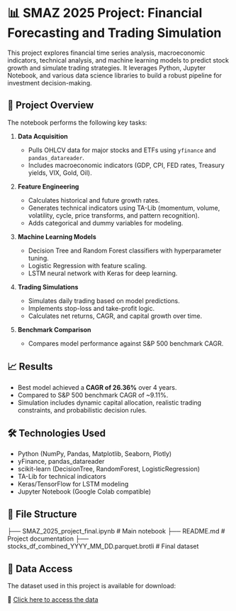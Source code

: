 # 📊 SMAZ 2025 Project: Financial Forecasting and Trading Simulation

This project explores financial time series analysis, macroeconomic indicators, technical analysis, and machine learning models to predict stock growth and simulate trading strategies. It leverages Python, Jupyter Notebook, and various data science libraries to build a robust pipeline for investment decision-making.

## 🚀 Project Overview

The notebook performs the following key tasks:

1. **Data Acquisition**
   - Pulls OHLCV data for major stocks and ETFs using `yfinance` and `pandas_datareader`.
   - Includes macroeconomic indicators (GDP, CPI, FED rates, Treasury yields, VIX, Gold, Oil).

2. **Feature Engineering**
   - Calculates historical and future growth rates.
   - Generates technical indicators using TA-Lib (momentum, volume, volatility, cycle, price transforms, and pattern recognition).
   - Adds categorical and dummy variables for modeling.

3. **Machine Learning Models**
   - Decision Tree and Random Forest classifiers with hyperparameter tuning.
   - Logistic Regression with feature scaling.
   - LSTM neural network with Keras for deep learning.

4. **Trading Simulations**
   - Simulates daily trading based on model predictions.
   - Implements stop-loss and take-profit logic.
   - Calculates net returns, CAGR, and capital growth over time.

5. **Benchmark Comparison**
   - Compares model performance against S&P 500 benchmark CAGR.

## 📈 Results

- Best model achieved a **CAGR of 26.36%** over 4 years.
- Compared to S&P 500 benchmark CAGR of ~9.11%.
- Simulation includes dynamic capital allocation, realistic trading constraints, and probabilistic decision rules.

## 🛠️ Technologies Used

- Python (NumPy, Pandas, Matplotlib, Seaborn, Plotly)
- yFinance, pandas_datareader
- scikit-learn (DecisionTree, RandomForest, LogisticRegression)
- TA-Lib for technical indicators
- Keras/TensorFlow for LSTM modeling
- Jupyter Notebook (Google Colab compatible)

## 📁 File Structure
├── SMAZ_2025_project_final.ipynb # Main notebook 
├── README.md # Project documentation 
├── stocks_df_combined_YYYY_MM_DD.parquet.brotli # Final dataset

## 📂 Data Access

The dataset used in this project is available for download:

🔗 [Click here to access the data](https://drive.google.com/file/d/1T9o24Z9NevrZcl4VHCMb5ZaZEZ7CQU44/view?usp=drive_link)


